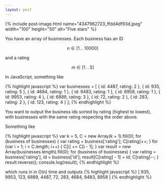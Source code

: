 ```yaml
---
layout: post
---
```


{% include post-image.html name="4347962723_ffdd4df93d.jpeg" width="100" height="50" alt="Five stars" %}

You have an array of businesses. Each business has an ID

$$ n \in \left[1 \,.\,.\, 10000\right] $$

and a rating

$$  m \in \left[1 \,.\,.\, 5\right] $$

In JavaScript, something like
                    
{% highlight javascript %}
var businesses = [
  {
      id: 4487,
      rating: 2
  },
  {
      id: 935,
      rating: 5
  },
  {
      id: 4684,
      rating: 1
  },
  {
      id: 9483,
      rating: 1
  },
  {
      id: 8958,
      rating: 1
  },
  {
      id: 9953,
      rating: 4
  },
  {
      id: 6889,
      rating: 3
  },
  {
      id: 72,
      rating: 2
  },
  {
      id: 283,
      rating: 2
  },
  {
      id: 123,
      rating: 4
  }
];
{% endhighlight %}

You want to output the business ids sorted by rating (highest to lowest), with businesses with the same rating respecting the order above.

Something like
      
{% highlight javascript %}
var k = 5,
C = new Array(k + 1).fill(0);
for (business of businesses) {
  var rating = business['rating'];
  C[rating]++;
}
for (var i = 1; i < C.length; i++) {
  C[i] += C[i - 1];
}
var result = new Array(businesses.length).fill(0);
for (business of businesses) {
  var rating = business['rating'],
  id = business['id'];
  result[C[rating] - 1] = id;
  C[rating]--;
}
result.reverse();
console.log(result);
{% endhighlight %}

which runs in in O(n) time and outputs
{% highlight javascript %}
[ 935, 9953, 123, 6889, 4487, 72, 283, 4684, 9483, 8958 ]
{% endhighlight %}
      